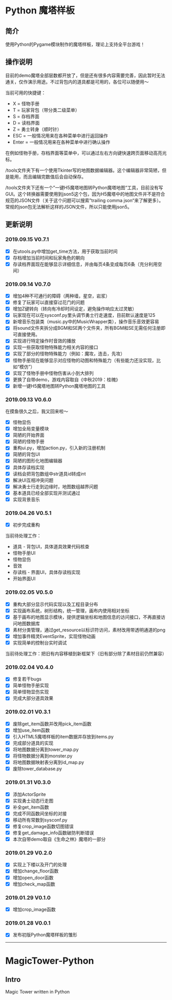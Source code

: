 # Python 魔塔样板

## 简介

使用Python的Pygame模块制作的魔塔样板，理论上支持全平台游戏！

## 操作说明

目前的demo魔塔全部层数都开放了，但是还有很多内容需要完善，因此暂时无法通关，仅作演示用途。不过背包内的道具都是可用的，各位可以随便用～

当前可用的快捷键：

* X = 怪物手册
* T = 玩家背包（带分类二级菜单）
* S = 存档界面
* D = 读档界面
* Z = 勇士转身（顺时针）
* ESC = 一般情况用来在各种菜单中进行返回操作
* Enter = 一般情况用来在各种菜单中进行确认操作

在例如怪物手册，存档界面等菜单中，可以通过左右方向键快速跨页面移动高亮光标。

/tools文件夹下有一个使用Tkinter写的地图数据编辑器。这个编辑器非常简陋，但是能用，而且编辑完数值后会自动保存。

/tools文件夹下还有一个”一键H5魔塔地图转Python魔塔地图“工具，目前没有写GUI。这个转换器需要使用到json5这个包，因为H5魔塔中的地图文件并不是符合规范的JSON文件（关于这个问题可以搜索”trailing comma json“来了解更多）。常规的json包无法解析这样的JSON文件，所以只能使用json5。

## 更新说明

### 2019.09.15 V0.7.1

* [x] 在utools.py中增加get_time方法，用于获取当前时间
* [x] 存档增加当前时间和玩家角色的朝向
* [x] 存读档界面现在能够显示详细信息，并由每页4条变成每页6条（充分利用空间）

### 2019.09.14 V0.7.0

* [x] 增加4种不可通行的障碍（两种墙，星空，岩浆）
* [x] 修复了玩家可以直接穿过花门的问题
* [x] 增加Z键转向（转向有冷却时间设定，避免操作响应太过灵敏）
* [x] 玩家现在可以在sysconf.py里头调节勇士行走速度，目前默认速度是125
* [x] 新增音乐包装类（music.py中的MusicWrapper类），操作音乐音效更容易
* [x] 将sound文件夹拆分成BGM和SE两个文件夹，所有BGM和SE无需任何注册即可直接使用。
* [x] 实现进行特定操作时音效的播放
* [x] 实现一些获取怪物特殊能力相关内容的接口
* [x] 实现了部分的怪物特殊能力（例如：魔攻，连击，先攻）
* [x] 怪物手册现在能够显示对应怪物的动图和特殊能力（有些能力还没实现，比如“模仿”）
* [x] 实现了怪物手册中怪物伤害从小到大排列
* [x] 更换了自带demo，游戏内容取自《中秋2019：桂魄》
* [x] 新增一键H5魔塔地图转Python魔塔地图的工具

### 2019.09.13 V0.6.0

在摸鱼很久之后，我又回来啦～

* [x] 怪物显伤
* [x] 增加全局变量模块
* [x] 简陋的开始界面
* [x] 简陋的怪物手册
* [x] 重构ui.py，增加action.py，引入新的注册机制
* [x] 简陋的背包UI
* [x] 简陋的图形化地图编辑器
* [x] 具体存读档实现
* [x] 读档会把背包数组中str道具id转成int
* [x] 解决UI互相冲突问题
* [x] 解决勇士行走到边缘时，地图数组越界问题
* [x] 基本道具已经全部实现并测试通过
* [x] 实现背景音乐

### 2019.04.26 V0.5.1

* [x] 初步完成重构

当前待处理工作：
* 道具 - 背包UI，具体道具效果代码核查
* 怪物手册UI
* 怪物显伤
* 音效
* 存读档 - 界面UI，具体存读档实现
* 开始界面UI


### 2019.02.05 V0.5.0

* [x] 重构大部分显示代码实现以及工程目录分布
* [x] 实现画布系统，树形结构，统一管理，画布内使用相对坐标
* [x] 基于画布的地图显示模块，提供逻辑坐标和地图信息的访问接口，不再直接访问地图数据库
* [x] 素材分类管理，通过get_resource以标识符访问，素材改用带透明通道的png
* [x] 增加事件精灵EventSprite，实现怪物动画
* [x] 实现简单的控制台实时调试 

当前待处理工作：把旧有内容移植到新框架下（旧有部分除了素材目前仍然兼容）


### 2019.02.04 V0.4.0

* [x] 修复若干bugs
* [x] 简单怪物手册实现
* [x] 简单怪物显伤实现
* [x] 完成大部分道具效果

### 2019.02.01 V0.3.1

* [x] 废除get_item函数并改用pick_item函数
* [x] 增加use_item函数
* [x] 引入HTML5魔塔样板的item数据并存放到items.py
* [x] 完成部分道具的实现
* [x] 将地图数据分离到tower_map.py
* [x] 将怪物数据分离到monster.py
* [x] 将地图数据映射表分离到id_map.py
* [x] 废除tower_database.py

### 2019.01.31 V0.3.0

* [x] 添加ActorSprite
* [x] 实现勇士动态行走图
* [x] 补全get_item函数
* [x] 完成不同函数间坐标的对接
* [x] 移动所有常数到sysconf.py
* [x] 修复crop_image函数切图错误
* [x] 修复get_damage_info函数破防判断错误
* [x] 本次自带demo取自《生命之林》魔塔的一部分

### 2019.01.29 V0.2.0

* [x] 实现上下楼以及开门的处理
* [x] 增加change_floor函数
* [x] 增加open_door函数
* [x] 增加check_map函数

### 2019.01.29 V0.1.0

* [x] 增加crop_image函数

### 2019.01.28 V0.0.1

* [x] 发布初版Python魔塔样板的雏形

---------------------------

# MagicTower-Python
## Intro
Magic Tower written in Python
